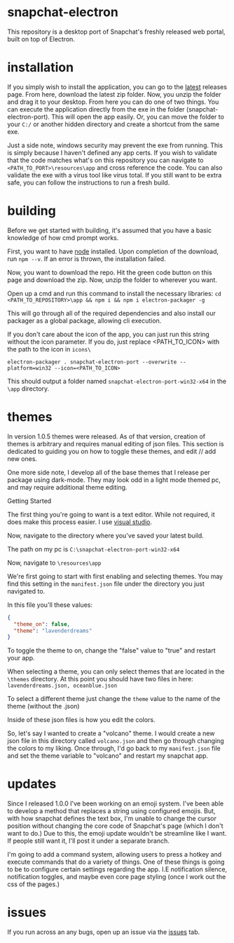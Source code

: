 # snapchat-electron
This repository is a desktop port of Snapchat's freshly released web portal, built on top of Electron.

# installation

If you simply wish to install the application, you can go to the [latest](https://github.com/SpecifiesDev/snapchat-electron/releases/tag/beta) releases page. From here, download the latest zip folder. Now, you unzip the folder and drag it to your desktop. From here you can do one of two things. You can execute the application directly from the exe in the folder (snapchat-electron-port). This will open the app easily. Or, you can move the folder to your `C:/` or another hidden directory and create a shortcut from the same exe.

Just a side note, windows security may prevent the exe from running. This is simply because I haven't defined any app certs. If you wish to validate that the code matches what's on this repository you can navigate to `<PATH_TO_PORT>\resources\app` and cross reference the code. You can also validate the exe with a virus tool like virus total. If you still want to be extra safe, you can follow the instructions to run a fresh build.

# building

Before we get started with building, it's assumed that you have a basic knowledge of how cmd prompt works.

First, you want to have [node](https://nodejs.org/en/) installed. 
Upon completion of the download, run `npm --v`. If an error is thrown, the installation failed.

Now, you want to download the repo. Hit the green code button on this page and download the zip. Now, unzip the folder to wherever you want.

Open up a cmd and run this command to install the necessary libraries:
`cd <PATH_TO_REPOSITORY>\app && npm i && npm i electron-packager -g`

This will go through all of the required dependencies and also install our packager as a global package, allowing cli execution.

If you don't care about the icon of the app, you can just run this string without the icon parameter. If you do, just replace <PATH_TO_ICON> with the path to the icon in `icons\`

`electron-packager . snapchat-electron-port --overwrite --platform=win32 --icon=<PATH_TO_ICON>` 

This should output a folder named `snapchat-electron-port-win32-x64` in the `\app` directory.

# themes
In version 1.0.5 themes were released. As of that version, creation of themes is arbitrary and requires manual editing of json files. This section is dedicated to guiding you on how to toggle these themes, and edit // add new ones.

One more side note, I develop all of the base themes that I release per package using dark-mode. They may look odd in a light mode themed pc, and may require additional theme editing.

Getting Started

The first thing you're going to want is a text editor. While not required, it does make this process easier. I use [visual studio](https://code.visualstudio.com/).

Now, navigate to the directory where you've saved your latest build.

The path on my pc is
`C:\snapchat-electron-port-win32-x64`

Now, navigate to
`\resources\app`

We're first going to start with first enabling and selecting themes. 
You may find this setting in the `manifest.json` file under the directory you just navigated to.

In this file you'll these values:
```json
{
  "theme_on": false,
  "theme": "lavenderdreams"
}
```

To toggle the theme to on, change the "false" value to "true" and restart your app.

When selecting a theme, you can only select themes that are located in the `\themes` directory.
At this point you should have two files in here: `lavenderdreams.json, oceanblue.json`

To select a different theme just change the `theme` value to the name of the theme (without the .json)

Inside of these json files is how you edit the colors.

So, let's say I wanted to create a "volcano" theme. I would create a new json file in this directory called `volcano.json` and then go through changing the colors to my liking. Once through, I'd go back to my `manifest.json` file and set the theme variable to "volcano" and restart my snapchat app. 

# updates
Since I released 1.0.0 I've been working on an emoji system. I've been able to develop a method that replaces a string using configured emojis. But, with how snapchat defines the text box, I'm unable to change the cursor position without changing the core code of Snapchat's page (which I don't want to do.) Due to this, the emoji update wouldn't be streamline like I want. If people still want it, I'll post it under a separate branch.

I'm going to add a command system, allowing users to press a hotkey and execute commands that do a variety of things. One of these things is going to be to configure certain settings regarding the app. I.E notification silence, notification toggles, and maybe even core page styling (once I work out the css of the pages.)

# issues
If you run across an any bugs, open up an issue via the [issues](https://github.com/SpecifiesDev/snapchat-electron/issues) tab.
